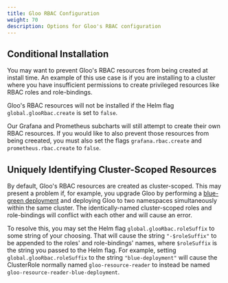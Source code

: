 ```yaml
---
title: Gloo RBAC Configuration
weight: 70
description: Options for Gloo's RBAC configuration
---
```


## Conditional Installation

You may want to prevent Gloo's RBAC resources from being created at install time. An example of this use
case is if you are installing to a cluster where you have insufficient permissions to create privileged
resources like RBAC roles and role-bindings.

Gloo's RBAC resources will not be installed if the Helm flag `global.glooRbac.create` is set to `false`.

Our Grafana and Prometheus subcharts will still attempt to create their own RBAC resources. If you would
like to also prevent those resources from being creeated, you must also set the flags `grafana.rbac.create`
and `prometheus.rbac.create` to `false`.

## Uniquely Identifying Cluster-Scoped Resources

By default, Gloo's RBAC resources are created as cluster-scoped. This may present a problem if, for example,
you upgrade Gloo by performing a 
[blue-green deployment](https://blog.christianposta.com/deploy/blue-green-deployments-a-b-testing-and-canary-releases/)
and deploying Gloo to two namespaces simultaneously within the same cluster. The identically-named 
cluster-scoped roles and role-bindings will conflict with each other and will cause an error.

To resolve this, you may set the Helm flag `global.glooRbac.roleSuffix` to some string of your choosing.
That will cause the string `"-$roleSuffix"` to be appended to the roles' and role-bindings' names, where
`$roleSuffix` is the string you passed to the Helm flag. For example, setting `global.glooRbac.roleSuffix`
to the string `"blue-deployment"` will cause the ClusterRole normally named `gloo-resource-reader` to
instead be named `gloo-resource-reader-blue-deployment`.
